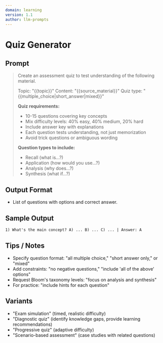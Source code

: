 ```yaml
---
domain: learning
version: 1.1
author: llm-prompts
---
```


# Quiz Generator

## Prompt
> Create an assessment quiz to test understanding of the following material.
>
> Topic: "{{topic}}"
> Content: "{{source_material}}"
> Quiz type: "{{multiple_choice|short_answer|mixed}}"
>
> **Quiz requirements:**
> - 10-15 questions covering key concepts
> - Mix difficulty levels: 40% easy, 40% medium, 20% hard
> - Include answer key with explanations
> - Each question tests understanding, not just memorization
> - Avoid trick questions or ambiguous wording
>
> **Question types to include:**
> - Recall (what is...?)
> - Application (how would you use...?)
> - Analysis (why does...?)
> - Synthesis (what if...?)
## Output Format
- List of questions with options and correct answer.
## Sample Output
```markdown
1) What's the main concept? A) ... B) ... C) ... | Answer: A
```
## Tips / Notes
- Specify question format: "all multiple choice," "short answer only," or "mixed"
- Add constraints: "no negative questions," "include 'all of the above' options"
- Request Bloom's taxonomy levels: "focus on analysis and synthesis"
- For practice: "include hints for each question"
## Variants
- "Exam simulation" (timed, realistic difficulty)
- "Diagnostic quiz" (identify knowledge gaps, provide learning recommendations)
- "Progressive quiz" (adaptive difficulty)
- "Scenario-based assessment" (case studies with related questions)
